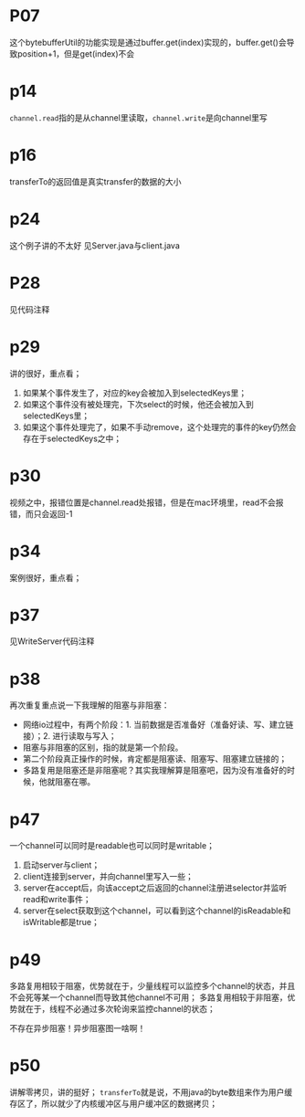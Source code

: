 # P07

这个bytebufferUtil的功能实现是通过buffer.get(index)实现的，buffer.get()会导致position+1，但是get(index)不会

# p14
`channel.read`指的是从channel里读取，`channel.write`是向channel里写

# p16
transferTo的返回值是真实transfer的数据的大小

# p24
这个例子讲的不太好
见Server.java与client.java

# P28
见代码注释

# p29
讲的很好，重点看；
1. 如果某个事件发生了，对应的key会被加入到selectedKeys里；
2. 如果这个事件没有被处理完，下次select的时候，他还会被加入到selectedKeys里；
3. 如果这个事件处理完了，如果不手动remove，这个处理完的事件的key仍然会存在于selectedKeys之中；

# p30
视频之中，报错位置是channel.read处报错，但是在mac环境里，read不会报错，而只会返回-1

# p34
案例很好，重点看；

# p37
见WriteServer代码注释

# p38

再次重复重点说一下我理解的阻塞与非阻塞：
- 网络io过程中，有两个阶段：1. 当前数据是否准备好（准备好读、写、建立链接）；2. 进行读取与写入；
- 阻塞与非阻塞的区别，指的就是第一个阶段。
- 第二个阶段真正操作的时候，肯定都是阻塞读、阻塞写、阻塞建立链接的；
- 多路复用是阻塞还是非阻塞呢？其实我理解算是阻塞吧，因为没有准备好的时候，他就阻塞在哪。

# p47
一个channel可以同时是readable也可以同时是writable；
1. 启动server与client；
2. client连接到server，并向channel里写入一些；
3. server在accept后，向该accept之后返回的channel注册进selector并监听read和write事件；
4. server在select获取到这个channel，可以看到这个channel的isReadable和isWritable都是true；

# p49
多路复用相较于阻塞，优势就在于，少量线程可以监控多个channel的状态，并且不会死等某一个channel而导致其他channel不可用；
多路复用相较于非阻塞，优势就在于，线程不必通过多次轮询来监控channel的状态；

不存在异步阻塞！异步阻塞图一啥啊！


# p50
讲解零拷贝，讲的挺好；
`transferTo`就是说，不用java的byte数组来作为用户缓存区了，所以就少了内核缓冲区与用户缓冲区的数据拷贝；
